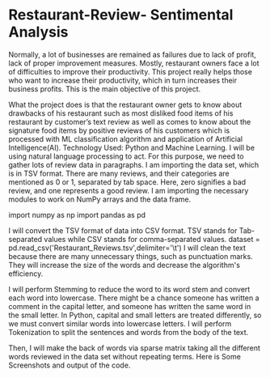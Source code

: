 # Restaurant-Review- Sentimental Analysis

Normally, a lot of businesses are remained as failures due to lack of profit, lack of proper improvement measures. Mostly, restaurant owners face a lot of difficulties to improve their productivity. This project really helps those who want to increase their productivity, which in turn increases their business profits. This is the main objective of this project.

What the project does is that the restaurant owner gets to know about drawbacks of his restaurant such as most disliked food items of his restaurant by customer’s text review as well as comes to know about the signature food items by positive reviews of his customers which is processed with ML classification algorithm and application of Artificial Intelligence(AI).
Technology Used: Python and Machine Learning.
 I will be using natural language processing to act. For this purpose, we need to gather lots of review data in paragraphs.
 I am importing the data set, which is in TSV format. There are many reviews, and their categories are mentioned as 0 or 1, separated by tab space. Here, zero signifies a bad review, and one represents a good review. I am importing the necessary modules to work on NumPy arrays and the data frame.

import numpy as np
import pandas as pd

I will convert the TSV format of data into CSV format. TSV stands for Tab-separated values while CSV stands for comma-separated values. 
dataset = pd.read_csv('Restaurant_Reviews.tsv',delimiter='\t')
I will clean the text because there are many unnecessary things, such as punctuation marks. They will increase the size of the words and decrease the algorithm's efficiency.

I will perform Stemming to reduce the word to its word stem and convert each word into lowercase. There might be a chance someone has written a comment in the capital letter, and someone has written the same word in the small letter. In Python, capital and small letters are treated differently, so we must convert similar words into lowercase letters.
I will perform Tokenization to split the sentences and words from the body of the text.

Then, I will make the back of words via sparse matrix taking all the different words reviewed in the data set without repeating terms.
Here is Some Screenshots and output of the code.




